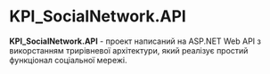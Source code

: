 # KPI_SocialNetwork.API

<p><b>KPI_SocialNetwork.API</b> - проект написаний на ASP.NET Web API з викорстанням трирівневої архітектури, який реалізує простий функціонал соціальної мережі.</p>

